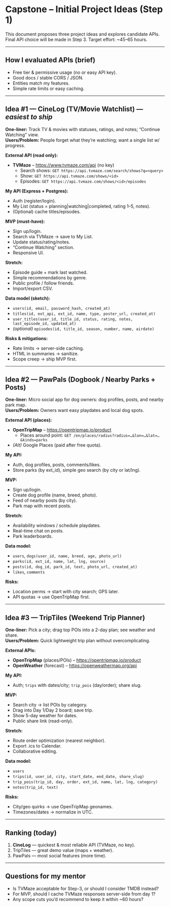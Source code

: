 # Capstone – Initial Project Ideas (Step 1)

This document proposes three project ideas and explores candidate APIs. Final API choice will be made in Step 3. Target effort: ~45–65 hours.

---

## How I evaluated APIs (brief)
- Free tier & permissive usage (no or easy API key).
- Good docs / stable CORS / JSON.
- Entities match my features.
- Simple rate limits or easy caching.

---

## Idea #1 — CineLog (TV/Movie Watchlist) — *easiest to ship*
**One-liner:** Track TV & movies with statuses, ratings, and notes; “Continue Watching” view.  
**Users/Problem:** People forget what they’re watching; want a single list w/ progress.

**External API (read only):**  
- **TVMaze** – https://www.tvmaze.com/api (no key)  
  - Search shows: `GET https://api.tvmaze.com/search/shows?q=<query>`  
  - Show: `GET https://api.tvmaze.com/shows/<id>`  
  - Episodes: `GET https://api.tvmaze.com/shows/<id>/episodes`

**My API (Express + Postgres):**  
- Auth (register/login).  
- My List (status = planning|watching|completed, rating 1–5, notes).  
- (Optional) cache titles/episodes.

**MVP (must-have):**
- Sign up/login.
- Search via TVMaze → save to My List.
- Update status/rating/notes.
- “Continue Watching” section.
- Responsive UI.

**Stretch:**
- Episode guide + mark last watched.
- Simple recommendations by genre.
- Public profile / follow friends.
- Import/export CSV.

**Data model (sketch):**
- `users(id, email, password_hash, created_at)`
- `titles(id, ext_api, ext_id, name, type, poster_url, created_at)`
- `user_titles(user_id, title_id, status, rating, notes, last_episode_id, updated_at)`
- *(optional)* `episodes(id, title_id, season, number, name, airdate)`

**Risks & mitigations:**
- Rate limits → server-side caching.  
- HTML in summaries → sanitize.  
- Scope creep → ship MVP first.

---

## Idea #2 — PawPals (Dogbook / Nearby Parks + Posts)
**One-liner:** Micro social app for dog owners: dog profiles, posts, and nearby park map.  
**Users/Problem:** Owners want easy playdates and local dog spots.

**External API (places):**  
- **OpenTripMap** – https://opentripmap.io/product  
  - Places around point: `GET /en/places/radius?radius=…&lon=…&lat=…&kinds=parks`
- *(Alt)* Google Places (paid after free quota).

**My API:**
- Auth, dog profiles, posts, comments/likes.
- Store parks (by ext_id), simple geo search (by city or lat/lng).

**MVP:**
- Sign up/login.
- Create dog profile (name, breed, photo).
- Feed of nearby posts (by city).
- Park map with recent posts.

**Stretch:**
- Availability windows / schedule playdates.
- Real-time chat on posts.
- Park leaderboards.

**Data model:**
- `users`, `dogs(user_id, name, breed, age, photo_url)`
- `parks(id, ext_id, name, lat, lng, source)`
- `posts(id, dog_id, park_id, text, photo_url, created_at)`
- `likes`, `comments`

**Risks:**
- Location perms → start with city search; GPS later.
- API quotas → use OpenTripMap first.

---

## Idea #3 — TripTiles (Weekend Trip Planner)
**One-liner:** Pick a city; drag top POIs into a 2-day plan; see weather and share.  
**Users/Problem:** Quick lightweight trip plan without overcomplicating.

**External APIs:**
- **OpenTripMap** (places/POIs) – https://opentripmap.io/product  
- **OpenWeather** (forecast) – https://openweathermap.org/api

**My API:**
- Auth; `trips` with dates/city; `trip_pois` (day/order); share slug.

**MVP:**
- Search city → list POIs by category.
- Drag into Day 1/Day 2 board; save trip.
- Show 5-day weather for dates.
- Public share link (read-only).

**Stretch:**
- Route order optimization (nearest neighbor).
- Export .ics to Calendar.
- Collaborative editing.

**Data model:**
- `users`
- `trips(id, user_id, city, start_date, end_date, share_slug)`
- `trip_pois(trip_id, day, order, ext_id, name, lat, lng, category)`
- `notes(trip_id, text)`

**Risks:**
- City/geo quirks → use OpenTripMap geonames.
- Timezones/dates → normalize in UTC.

---

## Ranking (today)
1) **CineLog** — quickest & most reliable API (TVMaze, no key).  
2) TripTiles — great demo value (maps + weather).  
3) PawPals — most social features (more time).

---

## Questions for my mentor
- Is TVMaze acceptable for Step-3, or should I consider TMDB instead?
- For MVP, should I cache TVMaze responses server-side from day 1?
- Any scope cuts you’d recommend to keep it within ~60 hours?

